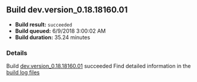 ## Build dev.version_0.18.18160.01
- **Build result:** `succeeded`
- **Build queued:** 6/9/2018 3:00:02 AM
- **Build duration:** 35.24 minutes
### Details
Build [dev.version_0.18.18160.01](https://winappstudio.visualstudio.com/web/build.aspx?pcguid=a4ef43be-68ce-4195-a619-079b4d9834c2&builduri=vstfs%3a%2f%2f%2fBuild%2fBuild%2f25848) succeeded
Find detailed information in the [build log files](https://uwpctdiags.blob.core.windows.net/buildlogs/dev.version_0.18.18160.01_logs.zip)
